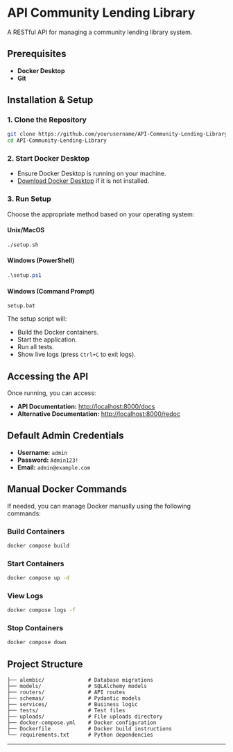 # API Community Lending Library

A RESTful API for managing a community lending library system.

## Prerequisites

- **Docker Desktop**
- **Git**

## Installation & Setup

### 1. Clone the Repository

```bash
git clone https://github.com/yourusername/API-Community-Lending-Library.git
cd API-Community-Lending-Library
```

### 2. Start Docker Desktop

- Ensure Docker Desktop is running on your machine.
- [Download Docker Desktop](https://www.docker.com/products/docker-desktop/) if it is not installed.

### 3. Run Setup

Choose the appropriate method based on your operating system:

#### Unix/MacOS
```bash
./setup.sh
```

#### Windows (PowerShell)
```powershell
.\setup.ps1
```

#### Windows (Command Prompt)
```batch
setup.bat
```

The setup script will:
- Build the Docker containers.
- Start the application.
- Run all tests.
- Show live logs (press `Ctrl+C` to exit logs).

## Accessing the API

Once running, you can access:

- **API Documentation:** [http://localhost:8000/docs](http://localhost:8000/docs)
- **Alternative Documentation:** [http://localhost:8000/redoc](http://localhost:8000/redoc)

## Default Admin Credentials

- **Username:** `admin`
- **Password:** `Admin123!`
- **Email:** `admin@example.com`

## Manual Docker Commands

If needed, you can manage Docker manually using the following commands:

### Build Containers
```bash
docker compose build
```

### Start Containers
```bash
docker compose up -d
```

### View Logs
```bash
docker compose logs -f
```

### Stop Containers
```bash
docker compose down
```

## Project Structure

```
├── alembic/              # Database migrations
├── models/               # SQLAlchemy models
├── routers/              # API routes
├── schemas/              # Pydantic models
├── services/             # Business logic
├── tests/                # Test files
├── uploads/              # File uploads directory
├── docker-compose.yml    # Docker configuration
├── Dockerfile            # Docker build instructions
└── requirements.txt      # Python dependencies
```

---
